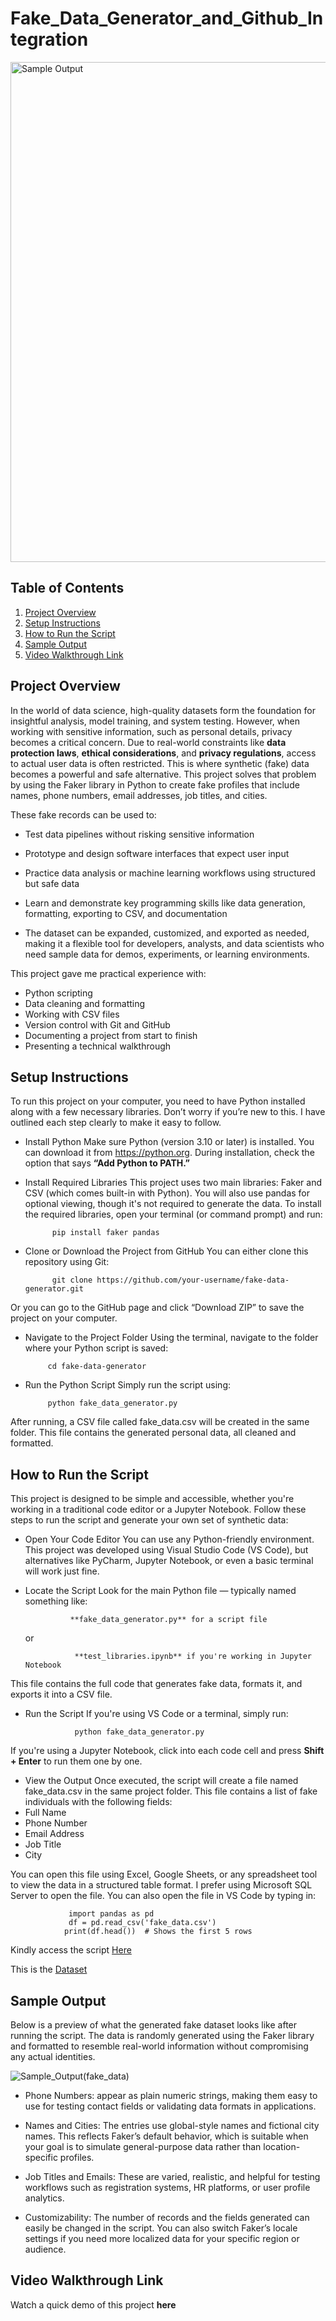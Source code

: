 # Fake_Data_Generator_and_Github_Integration

<img src="https://github.com/user-attachments/assets/815162a2-3601-4ca4-a78e-059a1d3a76bd" alt="Sample Output" width="800"/>

## Table of Contents
1. [Project Overview](project-overview)
2. [Setup Instructions](setup-instructions)
3. [How to Run the Script](how-to-run-the-script)
4. [Sample Output](sample-output)
5. [Video Walkthrough Link](video-walkthrough-link)


## Project Overview
In the world of data science, high-quality datasets form the foundation for insightful analysis, model training, and system testing. However, when working with sensitive information, such as personal details, privacy becomes a critical concern. Due to real-world constraints like **data protection laws**, **ethical considerations**, and **privacy regulations**, access to actual user data is often restricted. This is where synthetic (fake) data becomes a powerful and safe alternative.
This project solves that problem by using the Faker library in Python to create fake profiles that include names, phone numbers, email addresses, job titles, and cities. 

These fake records can be used to:

- Test data pipelines without risking sensitive information

- Prototype and design software interfaces that expect user input

- Practice data analysis or machine learning workflows using structured but safe data

- Learn and demonstrate key programming skills like data generation, formatting, exporting to CSV, and documentation

- The dataset can be expanded, customized, and exported as needed, making it a flexible tool for developers, analysts, and data scientists who need sample data for demos, experiments, or learning environments.

This project gave me practical experience with:
- Python scripting
- Data cleaning and formatting
- Working with CSV files
- Version control with Git and GitHub
- Documenting a project from start to finish
- Presenting a technical walkthrough


## Setup Instructions
To run this project on your computer, you need to have Python installed along with a few necessary libraries. Don’t worry if you’re new to this. I have outlined each step clearly to make it easy to follow.
- Install Python
Make sure Python (version 3.10 or later) is installed. You can download it from https://python.org. During installation, check the option that says **“Add Python to PATH.”**
- Install Required Libraries
This project uses two main libraries: Faker and CSV (which comes built-in with Python). You will also use pandas for optional viewing, though it's not required to generate the data.
To install the required libraries, open your terminal (or command prompt) and run:

            pip install faker pandas

- Clone or Download the Project from GitHub
You can either clone this repository using Git:

            git clone https://github.com/your-username/fake-data-generator.git

Or you can go to the GitHub page and click “Download ZIP” to save the project on your computer.
-  Navigate to the Project Folder
Using the terminal, navigate to the folder where your Python script is saved:

            cd fake-data-generator

- Run the Python Script
Simply run the script using:

           python fake_data_generator.py

After running, a CSV file called fake_data.csv will be created in the same folder. This file contains the generated personal data, all cleaned and formatted.


## How to Run the Script
This project is designed to be simple and accessible, whether you're working in a traditional code editor or a Jupyter Notebook. Follow these steps to run the script and generate your own set of synthetic data:

- Open Your Code Editor
You can use any Python-friendly environment. This project was developed using Visual Studio Code (VS Code), but alternatives like PyCharm, Jupyter Notebook, or even a basic terminal will work just fine.

- Locate the Script
Look for the main Python file — typically named something like:

                **fake_data_generator.py** for a script file

   or              
               
                 **test_libraries.ipynb** if you're working in Jupyter Notebook

This file contains the full code that generates fake data, formats it, and exports it into a CSV file.

-  Run the Script
If you're using VS Code or a terminal, simply run:

                  python fake_data_generator.py
If you're using a Jupyter Notebook, click into each code cell and press **Shift + Enter** to run them one by one.

- View the Output
Once executed, the script will create a file named fake_data.csv in the same project folder. This file contains a list of fake individuals with the following fields:
 - Full Name
 - Phone Number
 - Email Address
 - Job Title
 - City

You can open this file using Excel, Google Sheets, or any spreadsheet tool to view the data in a structured table format. I prefer using Microsoft SQL Server to open the file.
You can also open the file in VS Code by typing in:
                 
                 import pandas as pd
                 df = pd.read_csv('fake_data.csv')
                print(df.head())  # Shows the first 5 rows


Kindly access the script <a href="https://github.com/mauree155/Fake_Data_Generator_and_Github_Integration/blob/main/Test_Libraries.ipynb">Here</a> 

This is the <a href="https://github.com/mauree155/Fake_Data_Generator_and_Github_Integration/blob/main/fake_data.csv">Dataset</a>


## Sample Output
Below is a preview of what the generated fake dataset looks like after running the script. The data is randomly generated using the Faker library and formatted to resemble real-world information without compromising any actual identities.

![Sample_Output(fake_data)](https://github.com/user-attachments/assets/b7b7250b-5039-496f-b112-0c354a18449f)

- Phone Numbers: appear as plain numeric strings, making them easy to use for testing contact fields or validating data formats in applications.

- Names and Cities: The entries use global-style names and fictional city names. This reflects Faker’s default behavior, which is suitable when your goal is to simulate general-purpose data rather than location-specific profiles.

- Job Titles and Emails: These are varied, realistic, and helpful for testing workflows such as registration systems, HR platforms, or user profile analytics.

- Customizability: The number of records and the fields generated can easily be changed in the script. You can also switch Faker’s locale settings if you need more localized data for your specific region or audience.


## Video Walkthrough Link
Watch a quick demo of this project **here**


